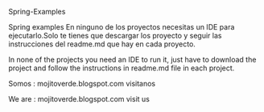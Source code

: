 Spring-Examples


Spring examples En ninguno de los proyectos necesitas un IDE para ejecutarlo.Solo te tienes que descargar los proyecto y seguir las instrucciones del readme.md que hay en cada proyecto.

In none of the projects you need an IDE to run it, just have to download the project and follow the instructions in readme.md file in each project.

Somos : mojitoverde.blogspot.com visitanos

We are : mojitoverde.blogspot.com visit us
